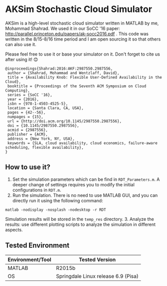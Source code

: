 # AKSim Stochastic Cloud Simulator

AKSim is a high-level stochastic cloud simulator written in MATLAB by me, Mohammad Shahrad. We used it in our SoCC '16 paper: http://parallel.princeton.edu/papers/ak-socc2016.pdf . This code was written in the 8/15-8/16 time period and I am open sourcing it so that others can also use it.

Please feel free to use it or base your simulator on it. Don't forget to cite us after using it! :blush:
```
@inproceedings{Shahrad:2016:AKF:2987550.2987556,
 author = {Shahrad, Mohammad and Wentzlaff, David},
 title = {Availability Knob: Flexible User-Defined Availability in the Cloud},
 booktitle = {Proceedings of the Seventh ACM Symposium on Cloud Computing},
 series = {SoCC '16},
 year = {2016},
 isbn = {978-1-4503-4525-5},
 location = {Santa Clara, CA, USA},
 pages = {42--56},
 numpages = {15},
 url = {http://doi.acm.org/10.1145/2987550.2987556},
 doi = {10.1145/2987550.2987556},
 acmid = {2987556},
 publisher = {ACM},
 address = {New York, NY, USA},
 keywords = {SLA, cloud availability, cloud economics, failure-aware scheduling, flexible availability},
}
```

## How to use it?

1. Set the simulation parameters which can be find in `RDT_Parameters.m`. A deeper change of settings requires you to modify the initial configurations in `RDT.m`.
2. Run the simulation. There is no need to use MATLAB GUI, and you can directly run it using the following command:
```
matlab -nodisplay -nosplash -nodesktop -r RDT
```
Simulation results will be stored in the `temp_res` directory. 
3. Analyze the results: use different plotting scripts to analyze the simulation in different aspects.


## Tested Environment

Environment/Tool | Tested Version 
---------------- | --------------
MATLAB | R2015b
OS | Springdale Linux release 6.9 (Pisa)
